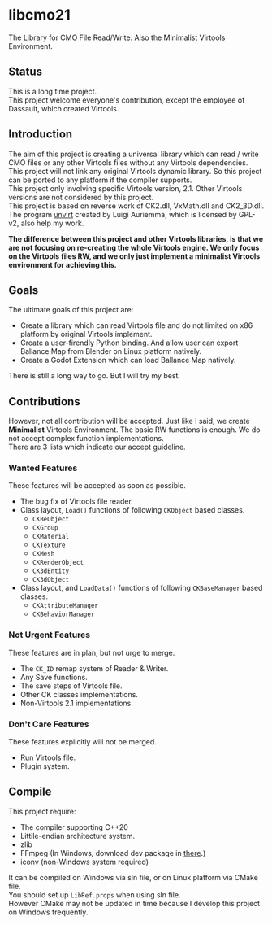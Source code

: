 # libcmo21

The Library for CMO File Read/Write. Also the Minimalist Virtools Environment.

## Status

This is a long time project.  
This project welcome everyone's contribution, except the employee of Dassault, which created Virtools.  

## Introduction

The aim of this project is creating a universal library which can read / write CMO files or any other Virtools files without any Virtools dependencies.  
This project will not link any original Virtools dynamic library. So this project can be ported to any platform if the compiler supports.  
This project only involving specific Virtools version, 2.1. Other Virtools versions are not considered by this project.  
This project is based on reverse work of CK2.dll, VxMath.dll and CK2_3D.dll. The program [unvirt](https://aluigi.altervista.org/papers.htm#unvirt) created by Luigi Auriemma, which is licensed by GPL-v2, also help my work.

**The difference between this project and other Virtools libraries, is that we are not focusing on re-creating the whole Virtools engine. We only focus on the Virtools files RW, and we only just implement a minimalist Virtools environment for achieving this.**

## Goals

The ultimate goals of this project are:

* Create a library which can read Virtools file and do not limited on x86 platform by original Virtools implement.
* Create a user-firendly Python binding. And allow user can export Ballance Map from Blender on Linux platform natively.
* Create a Godot Extension which can load Ballance Map natively.

There is still a long way to go. But I will try my best.

## Contributions

However, not all contribution will be accepted. Just like I said, we create **Minimalist** Virtools Environment. The basic RW functions is enough. We do not accept complex function implementations.  
There are 3 lists which indicate our accept guideline.

### Wanted Features

These features will be accepted as soon as possible.

* The bug fix of Virtools file reader.
* Class layout, `Load()` functions of following `CKObject` based classes.
  - `CKBeObject`
  - `CKGroup`
  - `CKMaterial`
  - `CKTexture`
  - `CKMesh`
  - `CKRenderObject`
  - `CK3dEntity`
  - `CK3dObject`
* Class layout, and `LoadData()` functions of following `CKBaseManager` based classes.
  - `CKAttributeManager`
  - `CKBehaviorManager`

### Not Urgent Features

These features are in plan, but not urge to merge.

* The `CK_ID` remap system of Reader & Writer.
* Any Save functions.
* The save steps of Virtools file.
* Other CK classes implementations.
* Non-Virtools 2.1 implementations.

### Don't Care Features

These features explicitly will not be merged.

* Run Virtools file.
* Plugin system.

## Compile

This project require:

* The compiler supporting C++20
* Littile-endian architecture system.
* zlib
* FFmpeg (In Windows, download dev package in [there](https://github.com/yt-dlp/FFmpeg-Builds).)
* iconv (non-Windows system required)

It can be compiled on Windows via sln file, or on Linux platform via CMake file.  
You should set up `LibRef.props` when using sln file.  
However CMake may not be updated in time because I develop this project on Windows frequently.
